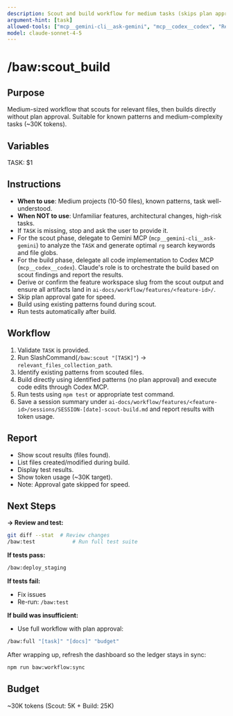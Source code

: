 ```yaml
---
description: Scout and build workflow for medium tasks (skips plan approval)
argument-hint: [task]
allowed-tools: ["mcp__gemini-cli__ask-gemini", "mcp__codex__codex", "Read", "Write", "Edit", "Glob", "Grep", "run_shell_command"]
model: claude-sonnet-4-5
---
```


# /baw:scout_build

## Purpose
Medium-sized workflow that scouts for relevant files, then builds directly without plan approval. Suitable for known patterns and medium-complexity tasks (~30K tokens).

## Variables
TASK: $1

## Instructions
- **When to use**: Medium projects (10-50 files), known patterns, task well-understood.
- **When NOT to use**: Unfamiliar features, architectural changes, high-risk tasks.
- If `TASK` is missing, stop and ask the user to provide it.
- For the scout phase, delegate to Gemini MCP (`mcp__gemini-cli__ask-gemini`) to analyze the `TASK` and generate optimal `rg` search keywords and file globs.
- For the build phase, delegate all code implementation to Codex MCP (`mcp__codex__codex`). Claude's role is to orchestrate the build based on scout findings and report the results.
- Derive or confirm the feature workspace slug from the scout output and ensure all artifacts land in `ai-docs/workflow/features/<feature-id>/`.
- Skip plan approval gate for speed.
- Build using existing patterns found during scout.
- Run tests automatically after build.

## Workflow
1. Validate `TASK` is provided.
2. Run SlashCommand(`/baw:scout "[TASK]"`) -> `relevant_files_collection_path`.
3. Identify existing patterns from scouted files.
4. Build directly using identified patterns (no plan approval) and execute code edits through Codex MCP.
5. Run tests using `npm test` or appropriate test command.
6. Save a session summary under `ai-docs/workflow/features/<feature-id>/sessions/SESSION-[date]-scout-build.md` and report results with token usage.

## Report
- Show scout results (files found).
- List files created/modified during build.
- Display test results.
- Show token usage (~30K target).
- Note: Approval gate skipped for speed.

## Next Steps

**→ Review and test:**
```bash
git diff --stat  # Review changes
/baw:test            # Run full test suite
```

**If tests pass:**
```bash
/baw:deploy_staging
```

**If tests fail:**
- Fix issues
- Re-run: `/baw:test`

**If build was insufficient:**
- Use full workflow with plan approval:
```bash
/baw:full "[task]" "[docs]" "budget"
```

After wrapping up, refresh the dashboard so the ledger stays in sync:
```bash
npm run baw:workflow:sync
```

## Budget
~30K tokens (Scout: 5K + Build: 25K)
